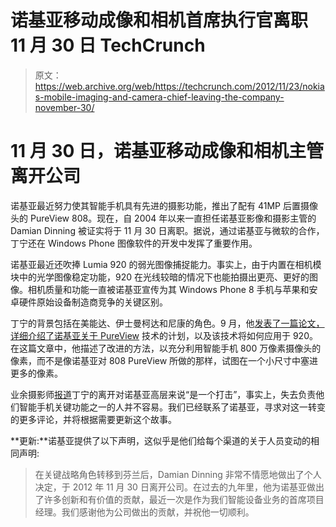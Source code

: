 # 诺基亚移动成像和相机首席执行官离职 11 月 30 日 TechCrunch

> 原文：<https://web.archive.org/web/https://techcrunch.com/2012/11/23/nokias-mobile-imaging-and-camera-chief-leaving-the-company-november-30/>

# 11 月 30 日，诺基亚移动成像和相机主管离开公司

诺基亚最近努力使其智能手机具有先进的摄影功能，推出了配有 41MP 后置摄像头的 PureView 808。现在，自 2004 年以来一直担任诺基亚影像和摄影主管的 Damian Dinning 被证实将于 11 月 30 日离职。据说，通过诺基亚与微软的合作，丁宁还在 Windows Phone 图像软件的开发中发挥了重要作用。

诺基亚最近还吹捧 Lumia 920 的弱光图像捕捉能力。事实上，由于内置在相机模块中的光学图像稳定功能，920 在光线较暗的情况下也能拍摄出更亮、更好的图像。相机质量和功能一直被诺基亚宣传为其 Windows Phone 8 手机与苹果和安卓硬件原始设备制造商竞争的关键区别。

丁宁的背景包括在美能达、伊士曼柯达和尼康的角色。9 月，他[发表了一篇论文，详细介绍了诺基亚关于 PureView](https://web.archive.org/web/20221005175144/http://www.engadget.com/2012/09/05/pureview-insights/) 技术的计划，以及该技术将如何应用于 920。在这篇文章中，他描述了改进的方法，以充分利用智能手机 800 万像素摄像头的像素，而不是像诺基亚对 808 PureView 所做的那样，试图在一个小尺寸中塞进更多的像素。

业余摄影师[报道](https://web.archive.org/web/20221005175144/http://www.amateurphotographer.co.uk/photo-news/539334/blow-for-nokia-as-imaging-chief-dinning-quits)丁宁的离开对诺基亚高层来说“是一个打击”，事实上，失去负责他们智能手机关键功能之一的人并不容易。我们已经联系了诺基亚，寻求对这一转变的更多评论，并将根据需要更新这个故事。

**更新:**诺基亚提供了以下声明，这似乎是他们给每个渠道的关于人员变动的相同声明:

> 在关键战略角色转移到芬兰后，Damian Dinning 非常不情愿地做出了个人决定，于 2012 年 11 月 30 日离开公司。在过去的九年里，他为诺基亚做出了许多创新和有价值的贡献，最近一次是作为我们智能设备业务的首席项目经理。我们感谢他为公司做出的贡献，并祝他一切顺利。